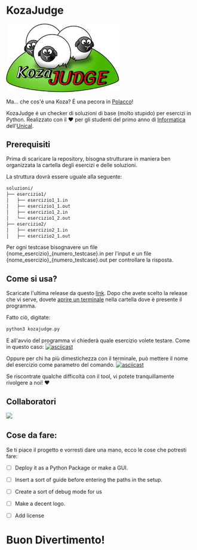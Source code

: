 # KozaJudge

<img src="multimedia/LOGO.png" width=60% >

Ma... che cos'é una Koza? É una pecora in [Polacco]((https://en.wiktionary.org/wiki/koza#Polish).)!

KozaJudge é un checker di soluzioni di base (molto stupido) per esercizi in Python. Realizzato con il :heart: per gli studenti del primo anno di [Informatica](https://informatica.unical.it/) dell'[Unical](https://www.unical.it).

## Prerequisiti
Prima di scaricare la repository, bisogna strutturare in maniera ben organizzata la cartella degli esercizi e delle soluzioni.

La struttura dovrà essere uguale alla seguente:
```
soluzioni/
├── esercizio1/
│   ├── esercizio1_1.in
│   ├── esercizio1_1.out
│   ├── esercizio1_2.in
│   └── esercizio1_2.out
├── esercizio2/
│   ├── esercizio2_1.in
│   ├── esercizio2_1.out
```

Per ogni testcase bisognavere un file {nome_esercizio}\_{numero_testcase}.in per l'input e un file {nome_esercizio}\_{numero_testcase}.out per controllare la risposta.


## Come si usa?

Scaricate l'ultima release da questo [link](https://github.com/gabrielegrillo/KozaJudge/releases). Dopo che avete scelto la release che vi serve, dovete [aprire un terminale](https://www.aranzulla.it/come-aprire-il-prompt-dei-comandi-1104722.html) nella cartella dove è presente il programma. 

Fatto ciò, digitate:
```cmd
python3 kozajudge.py
```

E all'avvio del programma vi chiederà quale esercizio volete testare. Come in questo caso:
[![asciicast](https://asciinema.org/a/negXVftvtJIizJOAWF6Cauhvs.svg)](https://asciinema.org/a/negXVftvtJIizJOAWF6Cauhvs)

Oppure per chi ha più dimestichezza con il terminale, può mettere il nome del esercizio come parametro del comando.
[![asciicast](https://asciinema.org/a/ccPTaHmhjPxxtmpfKZJCwZFSb.svg)](https://asciinema.org/a/ccPTaHmhjPxxtmpfKZJCwZFSb)

Se riscontrate qualche difficoltà con il tool, vi potete tranquillamente rivolgere a noi! :heart:

## Collaboratori
<a href="https://github.com/gabrielegrillo/KozaJudge/graphs/contributors">
  <img src="https://contrib.rocks/image?repo=gabrielegrillo/KozaJudge" height="50"/>
</a>

## Cose da fare: 

Se ti piace il progetto e vorresti dare una mano, ecco le cose che potresti fare: 
      
- [ ] Deploy it as a Python Package or make a GUI.

- [ ] Insert a sort of guide before entering the paths in the setup. 

- [ ] Create a sort of debug mode for us

- [ ] Make a decent logo.

- [ ] Add license



# Buon Divertimento!

